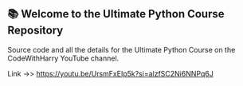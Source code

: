 ## 📚 Welcome to the Ultimate Python Course Repository

Source code and all the details for the Ultimate Python Course on the CodeWithHarry YouTube channel.

Link ->> https://youtu.be/UrsmFxEIp5k?si=alzfSC2Ni6NNPq6J

